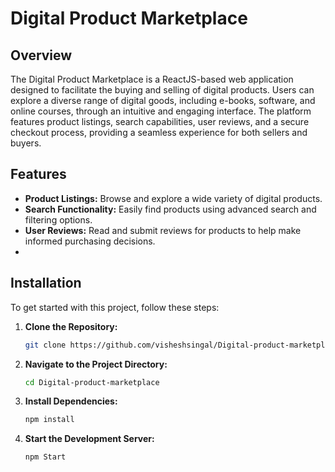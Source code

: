 # Digital Product Marketplace

## Overview

The Digital Product Marketplace is a ReactJS-based web application designed to facilitate the buying and selling of digital products. Users can explore a diverse range of digital goods, including e-books, software, and online courses, through an intuitive and engaging interface. The platform features product listings, search capabilities, user reviews, and a secure checkout process, providing a seamless experience for both sellers and buyers.

## Features

- **Product Listings:** Browse and explore a wide variety of digital products.
- **Search Functionality:** Easily find products using advanced search and filtering options.
- **User Reviews:** Read and submit reviews for products to help make informed purchasing decisions.
- 
## Installation

To get started with this project, follow these steps:

1. **Clone the Repository:**

   ```bash
   git clone https://github.com/visheshsingal/Digital-product-marketplace.git

2. **Navigate to the Project Directory:**

   ```bash
   cd Digital-product-marketplace

3. **Install Dependencies:**

   ```bash
   npm install

4. **Start the Development Server:**

   ```bash
   npm Start

